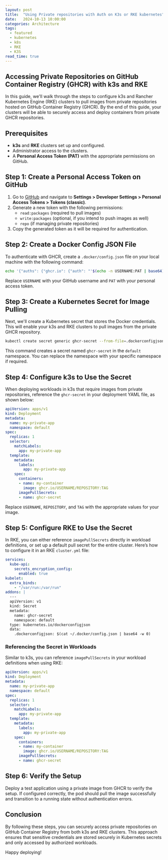 ```yaml
---
layout: post
title:  "Using Private repositories with Auth on K3s or RKE kubernetes"
date:   2024-10-13 10:00:00
categories: Architecture
tags:
  - featured
  - kubernetes
  - k8s
  - RKE
  - K3S
read_time: true
---
```


## Accessing Private Repositories on GitHub Container Registry (GHCR) with k3s and RKE

In this guide, we'll walk through the steps to configure k3s and Rancher Kubernetes Engine (RKE) clusters to pull images from private repositories hosted on GitHub Container Registry (GHCR). By the end of this guide, your clusters will be able to securely access and deploy containers from private GHCR repositories.

## Prerequisites

- **k3s** and **RKE** clusters set up and configured.
- Administrator access to the clusters.
- A **Personal Access Token (PAT)** with the appropriate permissions on GitHub.

## Step 1: Create a Personal Access Token on GitHub

1. Go to [GitHub](https://github.com) and navigate to **Settings > Developer Settings > Personal Access Tokens > Tokens (classic)**.
2. Generate a new token with the following permissions:
   - `read:packages` (required to pull images)
   - `write:packages` (optional, if you intend to push images as well)
   - `repo` (if managing private repositories)
3. Copy the generated token as it will be required for authentication.

## Step 2: Create a Docker Config JSON File

To authenticate with GHCR, create a `.docker/config.json` file on your local machine with the following command:

```bash
echo '{"auths": {"ghcr.io": {"auth": "'$(echo -n USERNAME:PAT | base64)'"}}}' > ~/.docker/config.json
```

Replace `USERNAME` with your GitHub username and `PAT` with your personal access token.

## Step 3: Create a Kubernetes Secret for Image Pulling

Next, we'll create a Kubernetes secret that stores the Docker credentials. This will enable your k3s and RKE clusters to pull images from the private GHCR repository.

```bash
kubectl create secret generic ghcr-secret --from-file=.dockerconfigjson=~/.docker/config.json --type=kubernetes.io/dockerconfigjson -n default
```

This command creates a secret named `ghcr-secret` in the `default` namespace. You can replace the namespace with your specific namespace if required.

## Step 4: Configure k3s to Use the Secret

When deploying workloads in k3s that require images from private repositories, reference the `ghcr-secret` in your deployment YAML file, as shown below:

```yaml
apiVersion: apps/v1
kind: Deployment
metadata:
  name: my-private-app
  namespace: default
spec:
  replicas: 1
  selector:
    matchLabels:
      app: my-private-app
  template:
    metadata:
      labels:
        app: my-private-app
    spec:
      containers:
      - name: my-container
        image: ghcr.io/USERNAME/REPOSITORY:TAG
      imagePullSecrets:
      - name: ghcr-secret
```

Replace `USERNAME`, `REPOSITORY`, and `TAG` with the appropriate values for your image.

## Step 5: Configure RKE to Use the Secret

In RKE, you can either reference `imagePullSecrets` directly in workload definitions, or set up a default pull secret for the entire cluster. Here’s how to configure it in an RKE `cluster.yml` file:

```yaml
services:
  kube-api:
    secrets_encryption_config:
      enabled: true
kubelet:
  extra_binds:
    - "/var/run:/var/run"
addons: |
  ---
  apiVersion: v1
  kind: Secret
  metadata:
    name: ghcr-secret
    namespace: default
  type: kubernetes.io/dockerconfigjson
  data:
    .dockerconfigjson: $(cat ~/.docker/config.json | base64 -w 0)
```

### Referencing the Secret in Workloads

Similar to k3s, you can reference `imagePullSecrets` in your workload definitions when using RKE:

```yaml
apiVersion: apps/v1
kind: Deployment
metadata:
  name: my-private-app
  namespace: default
spec:
  replicas: 1
  selector:
    matchLabels:
      app: my-private-app
  template:
    metadata:
      labels:
        app: my-private-app
    spec:
      containers:
      - name: my-container
        image: ghcr.io/USERNAME/REPOSITORY:TAG
      imagePullSecrets:
      - name: ghcr-secret
```

## Step 6: Verify the Setup

Deploy a test application using a private image from GHCR to verify the setup. If configured correctly, the pod should pull the image successfully and transition to a running state without authentication errors.

## Conclusion

By following these steps, you can securely access private repositories on GitHub Container Registry from both k3s and RKE clusters. This approach ensures that sensitive credentials are stored securely in Kubernetes secrets and only accessed by authorized workloads.

Happy deploying!
